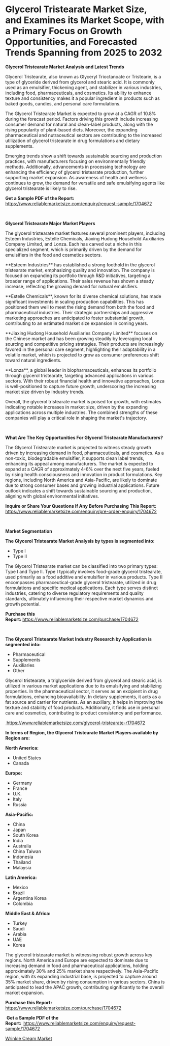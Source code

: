 <p><h1>Glycerol Tristearate Market Size, and Examines its Market Scope, with a Primary Focus on Growth Opportunities, and Forecasted Trends Spanning from 2025 to 2032</h1></p><p><strong>Glycerol Tristearate Market Analysis and Latest Trends</strong></p>
<p><p>Glycerol Tristearate, also known as Glyceryl Trioctanoate or Tristearin, is a type of glyceride derived from glycerol and stearic acid. It is commonly used as an emulsifier, thickening agent, and stabilizer in various industries, including food, pharmaceuticals, and cosmetics. Its ability to enhance texture and consistency makes it a popular ingredient in products such as baked goods, candies, and personal care formulations.</p><p>The Glycerol Tristearate Market is expected to grow at a CAGR of 10.8% during the forecast period. Factors driving this growth include increasing consumer demand for natural and clean-label products, along with the rising popularity of plant-based diets. Moreover, the expanding pharmaceutical and nutraceutical sectors are contributing to the increased utilization of glycerol tristearate in drug formulations and dietary supplements. </p><p>Emerging trends show a shift towards sustainable sourcing and production practices, with manufacturers focusing on environmentally friendly methods. Additionally, advancements in processing technology are enhancing the efficiency of glycerol tristearate production, further supporting market expansion. As awareness of health and wellness continues to grow, the demand for versatile and safe emulsifying agents like glycerol tristearate is likely to rise.</p></p>
<p><strong>Get a Sample PDF of the Report:&nbsp;</strong> <a href="https://www.reliablemarketsize.com/enquiry/request-sample/1704672?utm_campaign=973&utm_medium=2&utm_source=Github&utm_content=ia&utm_term=09012025&utm_id=glycerol-tristearate">https://www.reliablemarketsize.com/enquiry/request-sample/1704672</a></p>
<p>&nbsp;</p>
<p><strong>Glycerol Tristearate Major Market Players</strong></p>
<p><p>The glycerol tristearate market features several prominent players, including Esteem Industries, Estelle Chemicals, Jiaxing Hudong Household Auxiliaries Company Limited, and Lonza. Each has carved out a niche in this specialized segment, which is primarily driven by the demand for emulsifiers in the food and cosmetics sectors.</p><p>**Esteem Industries** has established a strong foothold in the glycerol tristearate market, emphasizing quality and innovation. The company is focused on expanding its portfolio through R&D initiatives, targeting a broader range of applications. Their sales revenue has shown a steady increase, reflecting the growing demand for natural emulsifiers.</p><p>**Estelle Chemicals**, known for its diverse chemical solutions, has made significant investments in scaling production capabilities. This has positioned them well to meet the rising demand from both the food and pharmaceutical industries. Their strategic partnerships and aggressive marketing approaches are anticipated to foster substantial growth, contributing to an estimated market size expansion in coming years.</p><p>**Jiaxing Hudong Household Auxiliaries Company Limited** focuses on the Chinese market and has been growing steadily by leveraging local sourcing and competitive pricing strategies. Their products are increasingly favored in the personal care segment, highlighting their adaptability in a volatile market, which is projected to grow as consumer preferences shift toward natural ingredients.</p><p>**Lonza**, a global leader in biopharmaceuticals, enhances its portfolio through glycerol tristearate, targeting advanced applications in various sectors. With their robust financial health and innovative approaches, Lonza is well-positioned to capture future growth, underscoring the increasing market size driven by industry trends.</p><p>Overall, the glycerol tristearate market is poised for growth, with estimates indicating notable increases in market size, driven by the expanding applications across multiple industries. The combined strengths of these companies will play a critical role in shaping the market's trajectory.</p></p>
<p>&nbsp;</p>
<p><strong>What Are The Key Opportunities For Glycerol Tristearate Manufacturers?</strong></p>
<p><p>The Glycerol Tristearate market is projected to witness steady growth driven by increasing demand in food, pharmaceuticals, and cosmetics. As a non-toxic, biodegradable emulsifier, it supports clean label trends, enhancing its appeal among manufacturers. The market is expected to expand at a CAGR of approximately 4-6% over the next five years, fueled by rising health consciousness and innovation in product formulations. Key regions, including North America and Asia-Pacific, are likely to dominate due to strong consumer bases and growing industrial applications. Future outlook indicates a shift towards sustainable sourcing and production, aligning with global environmental initiatives.</p></p>
<p><strong>Inquire or Share Your Questions If Any Before Purchasing This Report:</strong> <a href="https://www.reliablemarketsize.com/enquiry/pre-order-enquiry/1704672?utm_campaign=973&utm_medium=2&utm_source=Github&utm_content=ia&utm_term=09012025&utm_id=glycerol-tristearate">https://www.reliablemarketsize.com/enquiry/pre-order-enquiry/1704672</a></p>
<p>&nbsp;</p>
<p><strong>Market Segmentation</strong></p>
<p><strong>The Glycerol Tristearate Market Analysis by types is segmented into:</strong></p>
<p><ul><li>Type I</li><li>Type II</li></ul></p>
<p><p>The Glycerol Tristearate market can be classified into two primary types: Type I and Type II. Type I typically involves food-grade glycerol tristearate, used primarily as a food additive and emulsifier in various products. Type II encompasses pharmaceutical-grade glycerol tristearate, utilized in drug formulations and specific medical applications. Each type serves distinct industries, catering to diverse regulatory requirements and quality standards, ultimately influencing their respective market dynamics and growth potential.</p></p>
<p><strong>Purchase this Report:&nbsp;</strong><a href="https://www.reliablemarketsize.com/purchase/1704672?utm_campaign=973&utm_medium=2&utm_source=Github&utm_content=ia&utm_term=09012025&utm_id=glycerol-tristearate">https://www.reliablemarketsize.com/purchase/1704672</a></p>
<p>&nbsp;</p>
<p><strong>The Glycerol Tristearate Market Industry Research by Application is segmented into:</strong></p>
<p><ul><li>Pharmaceutical</li><li>Supplements</li><li>Auxiliaries</li><li>Other</li></ul></p>
<p><p>Glycerol tristearate, a triglyceride derived from glycerol and stearic acid, is utilized in various market applications due to its emulsifying and stabilizing properties. In the pharmaceutical sector, it serves as an excipient in drug formulations, enhancing bioavailability. In dietary supplements, it acts as a fat source and carrier for nutrients. As an auxiliary, it helps in improving the texture and stability of food products. Additionally, it finds use in personal care and cosmetics, contributing to product consistency and performance.</p></p>
<p><a href="https://www.reliablemarketsize.com/glycerol-tristearate-r1704672?utm_campaign=973&utm_medium=2&utm_source=Github&utm_content=ia&utm_term=09012025&utm_id=glycerol-tristearate">&nbsp;https://www.reliablemarketsize.com/glycerol-tristearate-r1704672</a></p>
<p><strong>In terms of Region, the Glycerol Tristearate Market Players available by Region are:</strong></p>
<p>
    <p> <strong> North America: </strong>
        <ul>
            <li>United States</li>
            <li>Canada</li>
        </ul>
        </p> 
    <p> <strong> Europe: </strong>
        <ul>
            <li>Germany</li>
            <li>France</li>
            <li>U.K.</li>
            <li>Italy</li>
            <li>Russia</li>
        </ul>
        </p> 
    <p> <strong> Asia-Pacific: </strong>
        <ul>
            <li>China</li>
            <li>Japan</li>
            <li>South Korea</li>
            <li>India</li>
            <li>Australia</li>
            <li>China Taiwan</li>
            <li>Indonesia</li>
            <li>Thailand</li>
            <li>Malaysia</li>
        </ul>
        </p> 
    <p> <strong> Latin America: </strong>
        <ul>
            <li>Mexico</li>
            <li>Brazil</li>
            <li>Argentina Korea</li>
            <li>Colombia</li>
        </ul>
        </p> 
    <p> <strong> Middle East & Africa: </strong>
        <ul>
            <li>Turkey</li>
            <li>Saudi</li>
            <li>Arabia</li>
            <li>UAE</li>
            <li>Korea</li>
        </ul>
    </p>
    </p>
<p><p>The glycerol tristearate market is witnessing robust growth across key regions. North America and Europe are expected to dominate due to increasing demand in food and pharmaceutical applications, holding approximately 30% and 25% market share respectively. The Asia-Pacific region, with its expanding industrial base, is projected to capture around 35% market share, driven by rising consumption in various sectors. China is anticipated to lead the APAC growth, contributing significantly to the overall market expansion.</p></p>
<p><strong>Purchase this Report: </strong><a href="https://www.reliablemarketsize.com/purchase/1704672?utm_campaign=973&utm_medium=2&utm_source=Github&utm_content=ia&utm_term=09012025&utm_id=glycerol-tristearate">https://www.reliablemarketsize.com/purchase/1704672</a></p>
<p>&nbsp;<strong>Get a Sample PDF of the Report:&nbsp;&nbsp;</strong><a href="https://www.reliablemarketsize.com/enquiry/request-sample/1704672?utm_campaign=973&utm_medium=2&utm_source=Github&utm_content=ia&utm_term=09012025&utm_id=glycerol-tristearate">https://www.reliablemarketsize.com/enquiry/request-sample/1704672</a></p>
<p><strong></strong></p>
<p><p><a href="https://github.com/castoriffic/Market-Research-Report-List-5/blob/main/wrinkle-cream-market.md?utm_campaign=973&utm_medium=2&utm_source=Github&utm_content=ia&utm_term=09012025&utm_id=glycerol-tristearate">Wrinkle Cream Market</a></p></p>